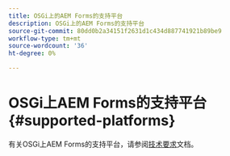 ```yaml
---
title: OSGi上的AEM Forms的支持平台
description: OSGi上的AEM Forms的支持平台
source-git-commit: 80dd0b2a34151f2631d1c434d887741921b89be9
workflow-type: tm+mt
source-wordcount: '36'
ht-degree: 0%

---
```



# OSGi上AEM Forms的支持平台 {#supported-platforms}

有关OSGi上AEM Forms的支持平台，请参阅[技术要求](/help/sites-deploying/technical-requirements.md)文档。

